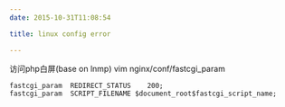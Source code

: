 ```yaml
---
date: 2015-10-31T11:08:54

title: linux config error

---
```


访问php白屏(base on lnmp)
vim nginx/conf/fastcgi_param
```
fastcgi_param  REDIRECT_STATUS    200;
fastcgi_param  SCRIPT_FILENAME $document_root$fastcgi_script_name;
```

